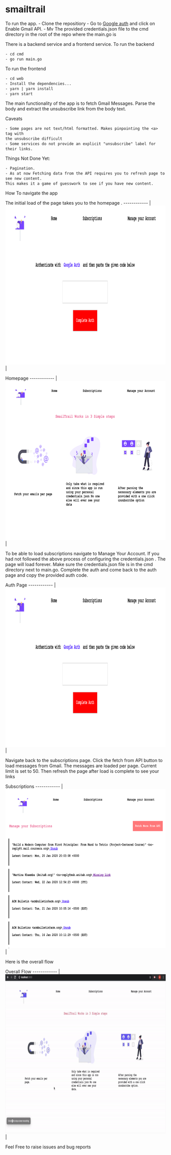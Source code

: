 # smailtrail

To run the app. - Clone the repositiory - Go to [Google auth](https://developers.google.com/gmail/api/quickstart/go) and click on Enable Gmail API. - Mv The provided credentials.json file to the cmd directory in the root of the repo where the main.go is

There is a backend service and a frontend service. To run the backend

    - cd cmd
    - go run main.go

To run the frontend

    - cd web
    - Install the dependencies...
    - yarn | yarn install
    - yarn start

The main functionality of the app is to fetch Gmail Messages. Parse the body and extract the unsubscribe link from the body text.

Caveats

    - Some pages are not text/html formatted. Makes pinpointing the <a> tag with
    the unsubscribe difficult
    - Some services do not provide an explicit "unsubscribe" label for their links.

Things Not Done Yet:

    - Pagination.
    - As at now Fetching data from the API requires you to refresh page to see new content.
    This makes it a game of guesswork to see if you have new content.

How To navigate the app

The initial load of the page takes you to the homepage .
------------ |
<img src="https://github.com/mar-tina/smailtrail/blob/master/screenshots/auth.png" alt="auth page" height="500px"> | 

Homepage
------------ |
<img src="https://github.com/mar-tina/smailtrail/blob/master/screenshots/home.png" alt="home page" height="500px"> | 

To be able to load subscriptions navigate to Manage Your Account. If you had not followed the above
process of configuring the credentials.json . The page will load forever. Make sure the credentials.json
file is in the cmd directory next to main.go. Complete the auth and come back to the auth page and copy 
the provided auth code.

Auth Page
------------ |
<img src="https://github.com/mar-tina/smailtrail/blob/master/screenshots/auth.png" alt="auth page" height="500px"> | 

Navigate back to the subscriptions page. Click the fetch from API button to load messages from Gmail.
The messages are loaded per page. Current limit is set to 50. Then refresh the page after load is complete
to see your links

Subscriptions
------------ |
<img src="https://github.com/mar-tina/smailtrail/blob/master/screenshots/subs.png" alt="home page" height="500px"> | 


Here is the overall flow

Overall Flow
------------ |
<img src="https://github.com/mar-tina/smailtrail/blob/master/screenshots/smailtrail.gif" alt="overall flow" height="500px"> | 

Feel Free to raise issues and bug reports
